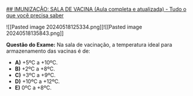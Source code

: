 [## IMUNIZAÇÃO: SALA DE VACINA (Aula completa e atualizada) - Tudo o que você precisa saber](https://youtu.be/D0WVaHhwAX8)

![[Pasted image 20240518125334.png]]![[Pasted image 20240518135843.png]]



**Questão do Exame:** Na sala de vacinação, a temperatura ideal para armazenamento das vacinas é de:
- **A)** +5ºC a +10ºC.
- **B)** +2ºC a +8ºC.
- **C)** +3ºC a +9ºC.
- **D)** +10ºC a +12ºC.
- **E)** 0ºC a +8ºC.